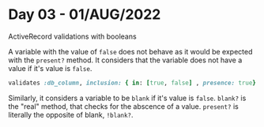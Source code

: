 # Day 03 - 01/AUG/2022
ActiveRecord validations with booleans

A variable with the value of `false` does not behave as it would be expected with the `present?` method. It considers that the variable does not have a value if it's value is `false`.
```ruby
validates :db_column, inclusion: { in: [true, false] , presence: true}
```

Similarly, it considers a variable to be `blank` if it's value is `false`. `blank?` is the "real" method, that checks for the abscence of a value. `present?` is literally the opposite of blank, `!blank?`.